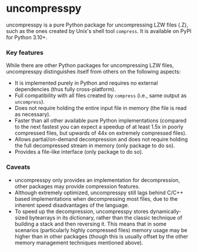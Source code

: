 # uncompresspy

uncompresspy is a pure Python package for uncompressing LZW files (.Z), such as the ones created by Unix's shell tool
`compress`. It is available on PyPI for Python 3.10+.

### Key features

While there are other Python packages for uncompressing LZW files, uncompresspy distinguishes itself from others on the
following aspects:

* It is implemented purely in Python and requires no external dependencies (thus fully cross-platform).
* Full compatibility with all files created by `compress` (i.e., same output as `uncompress`).
* Does not require holding the entire input file in memory (the file is read as necessary).
* Faster than all other available pure Python implementations (compared to the next fastest you can expect a speedup of
  at least 1.5x in poorly compressed files, but upwards of 44x on extremely compressed files).
* Allows partial/on-demand decompression and does not require holding the full decompressed stream in memory (only
  package to do so).
* Provides a file-like interface (only package to do so).

### Caveats

* uncompresspy only provides an implementation for decompression, other packages may provide compression features.
* Although extremely optimized, uncompresspy still lags behind C/C++ based implementations when decompressing most
  files, due to the inherent speed disadvantages of the language.
* To speed up the decompression, uncompresspy stores dynamically-sized bytearrays in its dictionary, rather than the
  classic technique of building a stack and then reversing it. This means that in some scenarios (particularly highly
  compressed files) memory usage may be higher than in other packages (though this is usually offset by the other memory
  management techniques mentioned above).